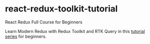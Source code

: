 # react-redux-toolkit-tutorial

React Redux Full Course for Beginners 

Learn Modern Redux with Redux Toolkit and RTK Query in this [tutorial series](https://youtube.com/playlist?list=PL0Zuz27SZ-6M1J5I1w2-uZx36Qp6qhjKo) for beginners.

